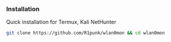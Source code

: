 ### Installation
Quick installation for Termux, Kali NetHunter
```bash
git clone https://github.com/R1punk/wlan0mon && cd wlan0mon
``` 
